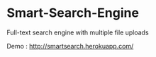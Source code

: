 Smart-Search-Engine
===================

Full-text search engine with multiple file uploads 

Demo :
http://smartsearch.herokuapp.com/
